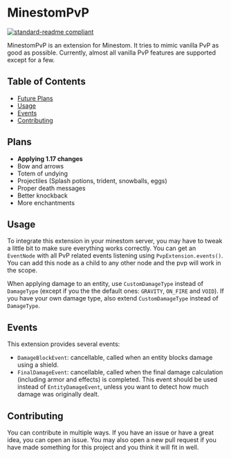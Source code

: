 # MinestomPvP

[![standard-readme compliant](https://img.shields.io/badge/readme%20style-standard-brightgreen.svg?style=flat-square)](https://github.com/RichardLitt/standard-readme)

MinestomPvP is an extension for Minestom.
It tries to mimic vanilla PvP as good as possible.
Currently, almost all vanilla PvP features are supported except for a few.

## Table of Contents

- [Future Plans](#plans)
- [Usage](#usage)
- [Events](#events)
- [Contributing](#contributing)

## Plans

- **Applying 1.17 changes**
- Bow and arrows
- Totem of undying
- Projectiles (Splash potions, trident, snowballs, eggs)
- Proper death messages
- Better knockback
- More enchantments


## Usage

To integrate this extension in your minestom server, you may have to tweak a little bit to make sure everything works correctly.
You can get an `EventNode` with all PvP related events listening using `PvpExtension.events()`.
You can add this node as a child to any other node and the pvp will work in the scope.

When applying damage to an entity, use `CustomDamageType` instead of `DamageType` (except if you the the default ones: `GRAVITY`, `ON_FIRE` and `VOID`).
If you have your own damage type, also extend `CustomDamageType` instead of `DamageType`.

## Events

This extension provides several events:

- `DamageBlockEvent`: cancellable, called when an entity blocks damage using a shield.
- `FinalDamageEvent`: cancellable, called when the final damage calculation (including armor and effects) is completed. This event should be used instead of `EntityDamageEvent`, unless you want to detect how much damage was originally dealt.

## Contributing

You can contribute in multiple ways. 
If you have an issue or have a great idea, you can open an issue.
You may also open a new pull request if you have made something for this project and you think it will fit in well.
